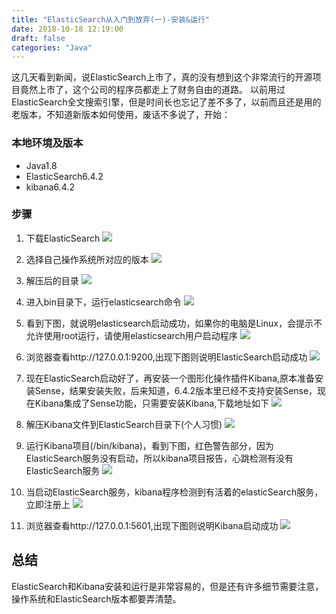 ```yaml
---
title: "ElasticSearch从入门到放弃(一)-安装&运行"
date: 2018-10-18 12:19:00
draft: false
categories: "Java"
---
```

这几天看到新闻，说ElasticSearch上市了，真的没有想到这个非常流行的开源项目竟然上市了，这个公司的程序员都走上了财务自由的道路。
以前用过ElasticSearch全文搜索引擎，但是时间长也忘记了差不多了，以前而且还是用的老版本，不知道新版本如何使用，废话不多说了，开始：

### 本地环境及版本

* Java1.8
* ElasticSearch6.4.2
* kibana6.4.2

### 步骤
1. 下载ElasticSearch
![](/images/20191214170137796.png)

2. 选择自己操作系统所对应的版本
  ![](/images/20191214170230123.png)
3. 解压后的目录
  ![](/images/20191214170312691.png)
4. 进入bin目录下，运行elasticsearch命令
  ![](/images/20191214170400358.png)
5. 看到下图，就说明elasticsearch启动成功，如果你的电脑是Linux，会提示不允许使用root运行，请使用elasticsearch用户启动程序
  ![](/images/20191214170510673.png)
6. 浏览器查看http://127.0.0.1:9200,出现下图则说明ElasticSearch启动成功
  ![](/images/2017/11/2017-11-20_212810.png)
7. 现在ElasticSearch启动好了，再安装一个图形化操作插件Kibana,原本准备安装Sense，结果安装失败，后来知道，6.4.2版本里已经不支持安装Sense，现在Kibana集成了Sense功能，只需要安装Kibana,下载地址如下
  ![](/images/20191214170706807.png)
8. 解压Kibana文件到ElasticSearch目录下(个人习惯)
  ![](/images/2019121417073882.png)
9. 运行Kibana项目(/bin/kibana)，看到下图，红色警告部分，因为ElasticSearch服务没有启动，所以kibana项目报告，心跳检测有没有ElasticSearch服务
  ![](/images/20191214170815994.png)
10. 当启动ElasticSearch服务，kibana程序检测到有活着的elasticSearch服务，立即注册上
  ![](/images/20191214170850998.png)
11. 浏览器查看http://127.0.0.1:5601,出现下图则说明Kibana启动成功
   ![](/images/20191214171002432.png)

## 总结
ElasticSearch和Kibana安装和运行是非常容易的，但是还有许多细节需要注意，操作系统和ElasticSearch版本都要弄清楚。

